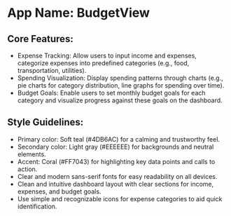 # **App Name**: BudgetView

## Core Features:

- Expense Tracking: Allow users to input income and expenses, categorize expenses into predefined categories (e.g., food, transportation, utilities).
- Spending Visualization: Display spending patterns through charts (e.g., pie charts for category distribution, line graphs for spending over time).
- Budget Goals: Enable users to set monthly budget goals for each category and visualize progress against these goals on the dashboard.

## Style Guidelines:

- Primary color: Soft teal (#4DB6AC) for a calming and trustworthy feel.
- Secondary color: Light gray (#EEEEEE) for backgrounds and neutral elements.
- Accent: Coral (#FF7043) for highlighting key data points and calls to action.
- Clear and modern sans-serif fonts for easy readability on all devices.
- Clean and intuitive dashboard layout with clear sections for income, expenses, and budget goals.
- Use simple and recognizable icons for expense categories to aid quick identification.